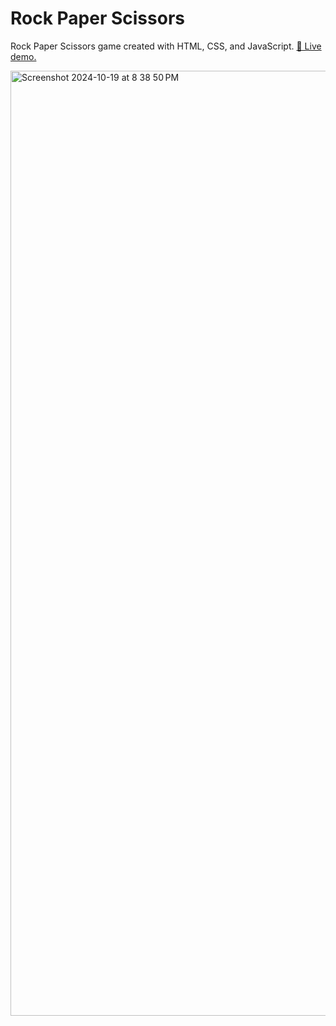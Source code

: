 # Rock Paper Scissors
Rock Paper Scissors game created with HTML, CSS, and JavaScript. [🔗 Live demo.](https://megisohata.github.io/rock-paper-scissors/)

<img width="1512" alt="Screenshot 2024-10-19 at 8 38 50 PM" src="https://github.com/user-attachments/assets/f6ee3803-7048-41fa-9f3e-5f52b1850b60">

